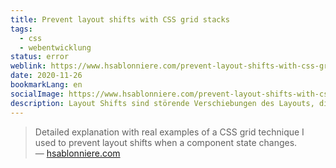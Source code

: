 ```yaml
---
title: Prevent layout shifts with CSS grid stacks
tags:
  - css
  - webentwicklung
status: error
weblink: https://www.hsablonniere.com/prevent-layout-shifts-with-css-grid-stacks--qcj5jo/
date: 2020-11-26
bookmarkLang: en
socialImage: https://www.hsablonniere.com/prevent-layout-shifts-with-css-grid-stacks--qcj5jo/opengraph.1cf6b3f5.jpg
description: Layout Shifts sind störende Verschiebungen des Layouts, die durch eine Aktion ausgelöst werden. Dieser Erfahrungsbericht zeigt wie dies mit CSS Grid verhindert werden konnte.
---
```

<blockquote>Detailed explanation with real examples of a CSS grid technique I used to prevent layout shifts when a component state changes.<footer>— <a href="https://www.hsablonniere.com/prevent-layout-shifts-with-css-grid-stacks--qcj5jo/">hsablonniere.com</a></footer></blockquote>
